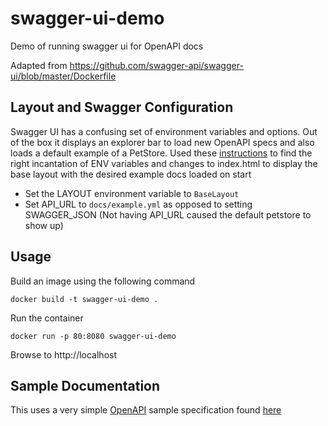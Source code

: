 # swagger-ui-demo
Demo of running swagger ui for OpenAPI docs

Adapted from https://github.com/swagger-api/swagger-ui/blob/master/Dockerfile

## Layout and Swagger Configuration

Swagger UI has a confusing set of environment variables and options. Out of the box it displays an explorer bar to load new OpenAPI specs and also loads a default example of a PetStore. Used these [instructions](https://github.com/swagger-api/swagger-ui/blob/212396f24d0d0f072d06c6af71087d6fddef9134/README.md#topbar-plugin) to find the right incantation of ENV variables and changes to index.html to display the base layout with the desired example docs loaded on start

* Set the LAYOUT environment variable to `BaseLayout`
* Set API_URL to `docs/example.yml` as opposed to setting SWAGGER_JSON (Not having API_URL caused the default petstore to show up)

## Usage

Build an image using the following command
```
docker build -t swagger-ui-demo .
```

Run the container
```
docker run -p 80:8080 swagger-ui-demo
```

Browse to http://localhost

## Sample Documentation

This uses a very simple [OpenAPI](https://swagger.io/specification/) sample specification found [here](https://swagger.io/docs/specification/basic-structure/)
